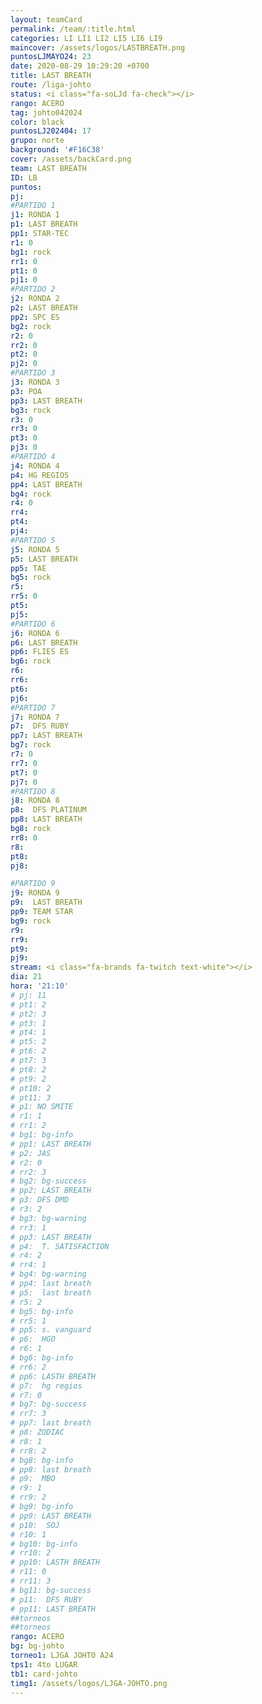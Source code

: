 ```yaml
---
layout: teamCard
permalink: /team/:title.html
categories: LI LI1 LI2 LI5 LI6 LI9 
maincover: /assets/logos/LASTBREATH.png
puntosLJMAYO24: 23
date: 2020-08-29 10:29:20 +0700
title: LAST BREATH
route: /liga-johto
status: <i class="fa-soLJd fa-check"></i>
rango: ACERO
tag: johto042024
color: black
puntosLJ202404: 17
grupo: norte
background: '#F16C38'
cover: /assets/backCard.png
team: LAST BREATH
ID: LB
puntos: 
pj: 
#PARTIDO 1
j1: RONDA 1
p1: LAST BREATH
pp1: STAR-TEC
r1: 0
bg1: rock
rr1: 0
pt1: 0
pj1: 0
#PARTIDO 2
j2: RONDA 2
p2: LAST BREATH
pp2: SPC ES
bg2: rock
r2: 0
rr2: 0
pt2: 0
pj2: 0
#PARTIDO 3
j3: RONDA 3
p3: POA
pp3: LAST BREATH
bg3: rock
r3: 0
rr3: 0
pt3: 0
pj3: 0
#PARTIDO 4
j4: RONDA 4
p4: HG REGIOS
pp4: LAST BREATH
bg4: rock
r4: 0
rr4: 
pt4: 
pj4: 
#PARTIDO 5
j5: RONDA 5
p5: LAST BREATH
pp5: TAE
bg5: rock
r5: 
rr5: 0
pt5: 
pj5: 
#PARTIDO 6
j6: RONDA 6
p6: LAST BREATH
pp6: FLIES ES
bg6: rock
r6: 
rr6:  
pt6: 
pj6: 
#PARTIDO 7
j7: RONDA 7
p7:  DFS RUBY
pp7: LAST BREATH
bg7: rock
r7: 0
rr7: 0
pt7: 0
pj7: 0
#PARTIDO 8
j8: RONDA 8
p8:  DFS PLATINUM
pp8: LAST BREATH
bg8: rock
rr8: 0
r8: 
pt8: 
pj8: 

#PARTIDO 9
j9: RONDA 9
p9:  LAST BREATH
pp9: TEAM STAR
bg9: rock
r9: 
rr9: 
pt9: 
pj9: 
stream: <i class="fa-brands fa-twitch text-white"></i>
dia: 21
hora: '21:10'
# pj: 11
# pt1: 2
# pt2: 3
# pt3: 1
# pt4: 1
# pt5: 2
# pt6: 2
# pt7: 3
# pt8: 2
# pt9: 2
# pt10: 2
# pt11: 3
# p1: NO SMITE
# r1: 1
# rr1: 2
# bg1: bg-info
# pp1: LAST BREATH
# p2: JAS
# r2: 0
# rr2: 3
# bg2: bg-success
# pp2: LAST BREATH
# p3: DFS DMD
# r3: 2
# bg3: bg-warning
# rr3: 1
# pp3: LAST BREATH
# p4:  T. SATISFACTION
# r4: 2
# rr4: 1
# bg4: bg-warning
# pp4: last breath
# p5:  last breath
# r5: 2
# bg5: bg-info
# rr5: 1
# pp5: s. vanguard
# p6:  HGO
# r6: 1
# bg6: bg-info
# rr6: 2
# pp6: LASTH BREATH
# p7:  hg regios
# r7: 0
# bg7: bg-success
# rr7: 3
# pp7: last breath
# p8: ZODIAC
# r8: 1
# rr8: 2
# bg8: bg-info
# pp8: last breath
# p9:  MBO
# r9: 1
# rr9: 2
# bg9: bg-info
# pp9: LAST BREATH
# p10:  SOJ
# r10: 1
# bg10: bg-info
# rr10: 2
# pp10: LASTH BREATH
# r11: 0
# rr11: 3
# bg11: bg-success
# p11:  DFS RUBY
# pp11: LAST BREATH
##torneos
##torneos
rango: ACERO
bg: bg-johto 
torneo1: LJGA JOHTO A24
tps1: 4to LUGAR
tb1: card-johto
timg1: /assets/logos/LJGA-JOHTO.png
---
```



